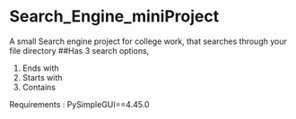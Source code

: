 # Search_Engine_miniProject
A small Search engine project for college work, that searches through your file directory
##Has 3 search options, 
1. Ends with
2. Starts with
3. Contains

Requirements : PySimpleGUI==4.45.0
